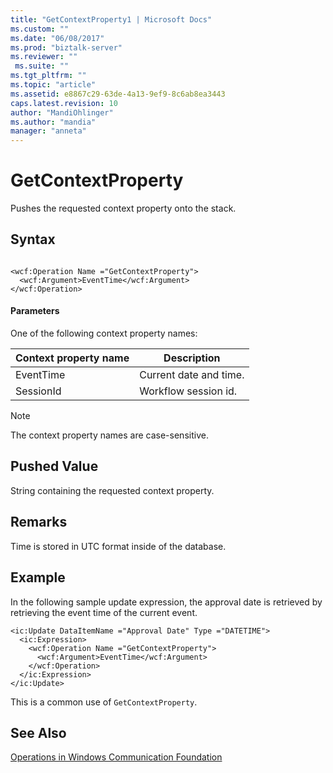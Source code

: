 ```yaml
---
title: "GetContextProperty1 | Microsoft Docs"
ms.custom: ""
ms.date: "06/08/2017"
ms.prod: "biztalk-server"
ms.reviewer: ""
 ms.suite: ""
ms.tgt_pltfrm: ""
ms.topic: "article"
ms.assetid: e8867c29-63de-4a13-9ef9-8c6ab8ea3443
caps.latest.revision: 10
author: "MandiOhlinger"
ms.author: "mandia"
manager: "anneta"
---
```

# GetContextProperty
Pushes the requested context property onto the stack.  
  
## Syntax  
  
```  
  
<wcf:Operation Name ="GetContextProperty">  
  <wcf:Argument>EventTime</wcf:Argument>  
</wcf:Operation>  
```  
  
#### Parameters  
 One of the following context property names:  
  
|Context property name|Description|  
|---------------------------|-----------------|  
|EventTime|Current date and time.|  
|SessionId|Workflow session id.|  
  
> [!NOTE]
>  The context property names are case-sensitive.  
  
## Pushed Value  
 String containing the requested context property.  
  
## Remarks  
 Time is stored in UTC format inside of the database.  
  
## Example  
 In the following sample update expression, the approval date is retrieved by retrieving the event time of the current event.  
  
```  
<ic:Update DataItemName ="Approval Date" Type ="DATETIME">  
  <ic:Expression>  
    <wcf:Operation Name ="GetContextProperty">  
      <wcf:Argument>EventTime</wcf:Argument>  
    </wcf:Operation>  
  </ic:Expression>  
</ic:Update>  
```  
  
 This is a common use of `GetContextProperty`.  
  
## See Also  
 [Operations in Windows Communication Foundation](../core/operations-in-windows-communication-foundation.md)